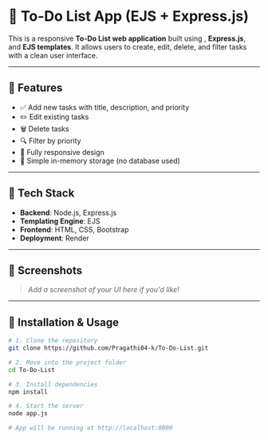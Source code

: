 # 📝 To-Do List App (EJS + Express.js)

This is a responsive **To-Do List web application** built using , **Express.js**, and **EJS templates**. It allows users to create, edit, delete, and filter tasks with a clean user interface.

---

## 🚀 Features

- ✅ Add new tasks with title, description, and priority
- ✏️ Edit existing tasks
- 🗑️ Delete tasks
- 🔍 Filter by priority
- 📱 Fully responsive design
- 🧠 Simple in-memory storage (no database used)

---

## 📁 Tech Stack

- **Backend**: Node.js, Express.js
- **Templating Engine**: EJS
- **Frontend**: HTML, CSS, Bootstrap
- **Deployment**: Render

---

## 📸 Screenshots

> _Add a screenshot of your UI here if you'd like!_

---

## 🔧 Installation & Usage

```bash
# 1. Clone the repository
git clone https://github.com/Pragathi04-k/To-Do-List.git

# 2. Move into the project folder
cd To-Do-List

# 3. Install dependencies
npm install

# 4. Start the server
node app.js

# App will be running at http://localhost:8000
